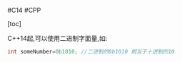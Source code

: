 #C14
#CPP 

[toc]  

C++14起,可以使用二进制字面量,如:
```cpp
int someNumber=0b1010; //二进制的0b1010 相当于十进制的10
```

